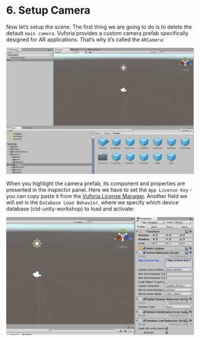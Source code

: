 # 6. Setup Camera

Now let’s setup the scene. The first thing we are going to do is to delete the default `main camera`. Vuforia provides a custom camera prefab specifically designed for AR applications.  That’s why it’s called the `ARCamera`:

![Screenshot](img/camera_1.png)

When you highlight the camera prefab, its component and properties are presented in the inspector panel. Here we have to set the `App License Key` - you can copy paste it from the [Vuforia License Manager][vuforia-license]. Another field we will set is the `Database Load Behavior`, where we specify which device database (ctd-unity-workshop) to load and activate:

![Screenshot](img/camera_2.png)

[vuforia-license]:      https://developer.vuforia.com/targetmanager/
